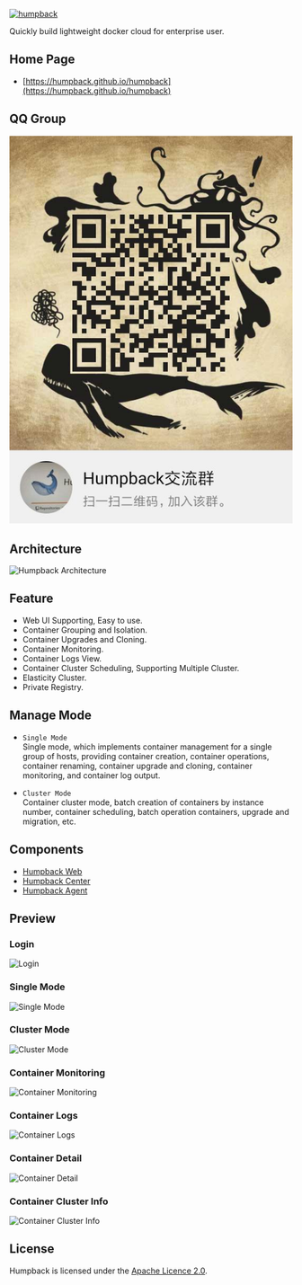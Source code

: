 <p align="left">
  <a href="https://humpback.github.io/humpback">
    <img alt="humpback" src="./docs/_media/logo.png">
  </a>
</p>

<p align="left">
  Quickly build lightweight docker cloud for enterprise user.
</p>

## Home Page

* [https://humpback.github.io/humpback](https://humpback.github.io/humpback) 

## QQ Group

![qq_group](docs/_media/humpback_qq_group.jpg)

## Architecture

![Humpback Architecture](https://humpback.github.io/humpback/_media/humpback-arch.png)

## Feature

* Web UI Supporting, Easy to use.
* Container Grouping and Isolation.
* Container Upgrades and Cloning.
* Container Monitoring.
* Container Logs View.
* Container Cluster Scheduling, Supporting Multiple Cluster.
* Elasticity Cluster.
* Private Registry.

## Manage Mode

* `Single Mode`   
Single mode, which implements container management for a single group of hosts, providing container creation, container operations, container renaming, container upgrade and cloning, container monitoring, and container log output.

* `Cluster Mode`   
Container cluster mode, batch creation of containers by instance number, container scheduling, batch operation containers, upgrade and migration, etc.

## Components

* [Humpback Web](https://github.com/humpback/humpback-web)
* [Humpback Center](https://github.com/humpback/humpback-center)
* [Humpback Agent](https://github.com/humpback/humpback-agent)

## Preview

### Login   

![Login](https://humpback.github.io/humpback/_media/humpback-web.png)

### Single Mode
![Single Mode](https://humpback.github.io/humpback/_media/single-mode-ui.png)

### Cluster Mode
![Cluster Mode](https://humpback.github.io/humpback/_media/cluster-mode-ui.png)

### Container Monitoring
![Container Monitoring](https://humpback.github.io/humpback/_media/container-monitor.png)

### Container Logs
![Container Logs](https://humpback.github.io/humpback/_media/container-logs.png)

### Container Detail
![Container Detail](https://humpback.github.io/humpback/_media/container-single-info.png)

### Container Cluster Info
![Container Cluster Info](https://humpback.github.io/humpback/_media/container-cluster-info.png)

## License

Humpback is licensed under the [Apache Licence 2.0](http://www.apache.org/licenses/LICENSE-2.0.html).   
